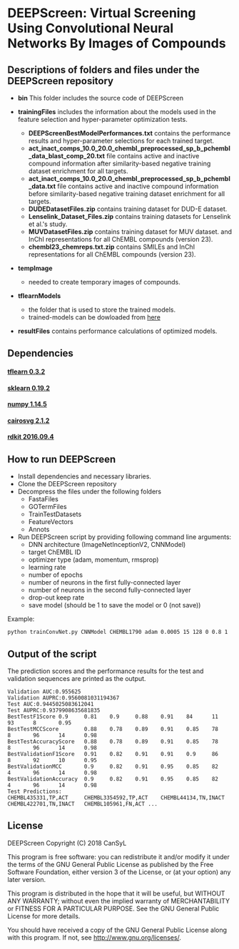 # DEEPScreen: Virtual Screening Using Convolutional Neural Networks By Images of Compounds

## Descriptions of folders and files under the DEEPScreen repository
* **bin** This folder includes the source code of DEEPScreen
* **trainingFiles** includes the information about the models used in the feature selection and hyper-parameter optimization tests.
    * **DEEPScreenBestModelPerformances.txt** contains the performance results and hyper-parameter selections for each trained target. 
    * **act_inact_comps_10.0_20.0_chembl_preprocessed_sp_b_pchembl_data_blast_comp_20.txt** file contains active and inactive compound information after similarity-based negative training dataset enrichment for all targets.
    * **act_inact_comps_10.0_20.0_chembl_preprocessed_sp_b_pchembl_data.txt** file contains active and inactive compound information before similarity-based negative training dataset enrichment for all targets.
    * **DUDEDatasetFiles.zip** contains training dataset for DUD-E dataset.
    * **Lenselink_Dataset_Files.zip** contains training datasets for Lenselink et al.'s study.
    * **MUVDatasetFiles.zip** contains training dataset for MUV dataset. and InChI representations for all ChEMBL compounds (version 23).
    * **chembl23_chemreps.txt.zip** contains SMILEs and InChI representations for all ChEMBL compounds (version 23).
    
* **tempImage**
    * needed to create temporary images of compounds.
* **tflearnModels**
    * the folder that is used to store the trained models.
    * trained-models can be dowloaded from [here](http://google.com)
* **resultFiles** contains performance calculations of optimized models.
         
## Dependencies
#### [tflearn 0.3.2](https://pypi.org/project/tflearn/)
#### [sklearn 0.19.2](https://scikit-learn.org/0.19/install.html)
#### [numpy 1.14.5](https://pypi.python.org/pypi/numpy/1.13.3)
#### [cairosvg 2.1.2](https://pypi.org/project/CairoSVG/)
#### [rdkit 2016.09.4](http://rdkit.org/docs/Install.html)


## How to run DEEPScreen
* Install dependencies and necessary libraries.
* Clone the DEEPScreen repository
* Decompress the files under the following folders
    * FastaFiles
    * GOTermFiles
    * TrainTestDatasets
    * FeatureVectors
    * Annots
* Run DEEPScreen script by providing following command line arguments:
    * DNN architecture (ImageNetInceptionV2, CNNModel)
    * target ChEMBL ID
    * optimizer type (adam, momentum, rmsprop)
    * learning rate
    * number of epochs
    * number of neurons in the first fully-connected layer
    * number of neurons in the second fully-connected layer
    * drop-out keep rate
    * save model (should be 1 to save the model or 0 (not save))


Example:
```
python trainConvNet.py CNNModel CHEMBL1790 adam 0.0005 15 128 0 0.8 1
```
## Output of the script
The prediction scores and the performance results for the test and validation sequences are printed as the output.
```
Validation AUC:0.955625
Validation AUPRC:0.9560081031194367
Test AUC:0.9445025083612041
Test AUPRC:0.9379908635681835
BestTestF1Score 0.9     0.81    0.9     0.88    0.91    84      11      93      8       0.95
BestTestMCCScore        0.88    0.78    0.89    0.91    0.85    78      8       96      14      0.98
BestTestAccuracyScore   0.88    0.78    0.89    0.91    0.85    78      8       96      14      0.98
BestValidationF1Score   0.91    0.82    0.91    0.91    0.9     86      8       92      10      0.95
BestValidationMCC       0.9     0.82    0.91    0.95    0.85    82      4       96      14      0.98
BestValidationAccuracy  0.9     0.82    0.91    0.95    0.85    82      4       96      14      0.98
Test Predictions:
CHEMBL435331,TP,ACT     CHEMBL3354592,TP,ACT    CHEMBL44134,TN,INACT    CHEMBL422701,TN,INACT   CHEMBL105961,FN,ACT ...
```
## License
DEEPScreen
    Copyright (C) 2018 CanSyL

This program is free software: you can redistribute it and/or modify it under the terms of the GNU General Public License as published by the Free Software Foundation, either version 3 of the License, or (at your option) any later version.

This program is distributed in the hope that it will be useful, but WITHOUT ANY WARRANTY; without even the implied warranty of MERCHANTABILITY or FITNESS FOR A PARTICULAR PURPOSE. See the GNU General Public License for more details.

You should have received a copy of the GNU General Public License along with this program.  If not, see <http://www.gnu.org/licenses/>.

